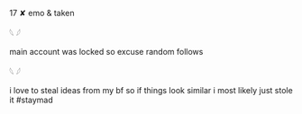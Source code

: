 17 ✘ emo & taken 

𓆩 𓆪

main account was locked so excuse random follows 

𓆩 𓆪

i love to steal ideas from my bf so if things look similar i most likely just stole it #staymad
